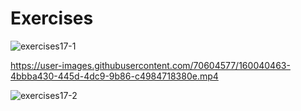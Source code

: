 # Exercises
![exercises17-1](https://user-images.githubusercontent.com/70604577/160040249-40643657-777b-43dd-a69c-503af5f11ebe.png)

https://user-images.githubusercontent.com/70604577/160040463-4bbba430-445d-4dc9-9b86-c4984718380e.mp4

![exercises17-2](https://user-images.githubusercontent.com/70604577/160040519-d9b7c674-11ba-4606-ae21-00aea68f6c10.png)